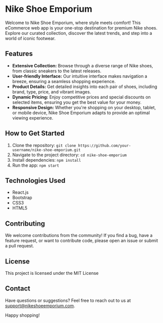   <h1>Nike Shoe Emporium</h1>

  <p>Welcome to Nike Shoe Emporium, where style meets comfort! This eCommerce web app is your one-stop destination
    for premium Nike shoes. Explore our curated collection, discover the latest trends, and step into a world of
    iconic footwear.</p>

  <h2>Features</h2>

  <ul>
    <li><strong>Extensive Collection:</strong> Browse through a diverse range of Nike shoes, from classic sneakers
      to the latest releases.</li>
    <li><strong>User-friendly Interface:</strong> Our intuitive interface makes navigation a breeze, ensuring a
      seamless shopping experience.</li>
    <li><strong>Product Details:</strong> Get detailed insights into each pair of shoes, including brand, type,
      price, and vibrant images.</li>
    <li><strong>Dynamic Pricing:</strong> Enjoy competitive prices and special discounts on selected items,
      ensuring you get the best value for your money.</li>
    <li><strong>Responsive Design:</strong> Whether you're shopping on your desktop, tablet, or mobile device,
      Nike Shoe Emporium adapts to provide an optimal viewing experience.</li>
  </ul>

  <h2>How to Get Started</h2>

  <ol>
    <li>Clone the repository: <code>git clone https://github.com/your-username/nike-shoe-emporium.git</code></li>
    <li>Navigate to the project directory: <code>cd nike-shoe-emporium</code></li>
    <li>Install dependencies: <code>npm install</code></li>
    <li>Run the app: <code>npm start</code></li>
  </ol>

  <h2>Technologies Used</h2>

  <ul>
    <li>React.js</li>
    <li>Bootstrap</li>
    <li>CSS3</li>
    <li>HTML5</li>
  </ul>

  <h2>Contributing</h2>

  <p>We welcome contributions from the community! If you find a bug, have a feature request, or want to
    contribute code, please open an issue or submit a pull request.</p>

  <h2>License</h2>

  <p>This project is licensed under the MIT License </p>

  <h2>Contact</h2>

  <p>Have questions or suggestions? Feel free to reach out to us at <a href="mailto:adegbuyijehthah@gmail.com">support@nikeshoeemporium.com</a>.</p>

  <p>Happy shopping!</p>